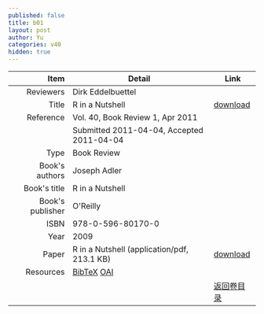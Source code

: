```yaml
---
published: false
title: b01
layout: post
author: Yu
categories: v40
hidden: true
---
```


| Item | Detail | Link |
|---:|---|---|
| Reviewers | Dirk Eddelbuettel| |
| Title |R in a Nutshell | [download](http://www.jstatsoft.org/v40/b01/paper) |
| Reference |Vol. 40, Book Review 1, Apr 2011 | |
| | Submitted 2011-04-04, Accepted 2011-04-04| | 
| Type | Book Review| |
| Book's authors | Joseph Adler| |
| Book's title | R in a Nutshell| |
| Book's publisher | O'Reilly| |
| ISBN | 978-0-596-80170-0| |
| Year | 2009| |
| Paper | R in a Nutshell  (application/pdf, 213.1 KB)| [download](http://www.jstatsoft.org/v40/b01/paper) |
| Resources | [BibTeX](http://www.jstatsoft.org/v40/b01/bibtex) [OAI](http://www.jstatsoft.org/oai?verb=GetRecord&identifier=oai.jstatsoft/v40/b01&prefix=oai_dc)| |
| |  | [返回卷目录]({{site.baseurl}}/volume/v40.html) |